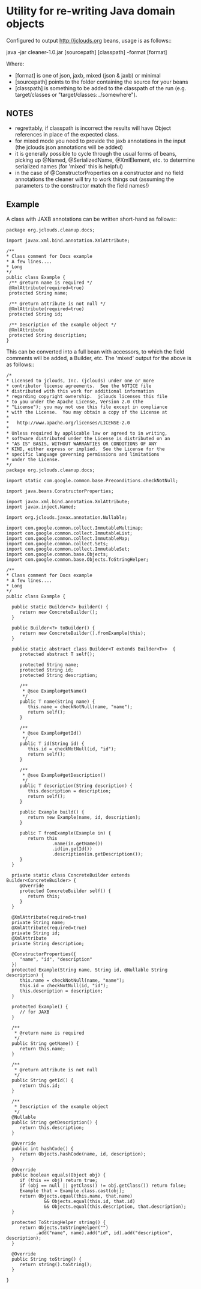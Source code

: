 Utility for re-writing Java domain objects
==========================================

Configured to output http://jclouds.org beans, usage is as follows::

java -jar cleaner-1.0.jar [sourcepath] [classpath] -format [format]

Where:

- [format] is one of json, jaxb, mixed (json & jaxb) or minimal
- [sourcepath] points to the folder containing the source for your beans
- [classpath] is something to be added to the classpath of the run (e.g. target/classes or "target/classes:../somewhere").
   
NOTES
-----

- regrettably, if classpath is incorrect the results will have Object references in place of the expected class.
- for mixed mode you need to provide the jaxb annotations in the input (the jclouds json annotations will be added)
- it is generally possible to cycle through the usual forms of beans, picking up @Named, @SerializedName,
@XmlElement, etc. to determine serialized names (for 'mixed' this is helpful)
- in the case of @ConstructorProperties on a constructor and no field annotations the cleaner will try to work things
out (assuming the parameters to the constructor match the field names!)

Example
-------

A class with JAXB annotations can be written short-hand as follows::

    package org.jclouds.cleanup.docs;
    
    import javax.xml.bind.annotation.XmlAttribute;
    
    /**
    * Class comment for Docs example
    * A few lines....
    * Long
    */
    public class Example {
     /** @return name is required */
     @XmlAttribute(required=true)
     protected String name;
    
     /** @return attribute is not null */
     @XmlAttribute(required=true)
     protected String id;
    
     /** Description of the example object */
     @XmlAttribute
     protected String description;
    }

This can be converted into a full bean with accessors, to which the field comments will be added, a Builder, etc. The 'mixed'
output for the above is as follows::

    /*
    * Licensed to jclouds, Inc. (jclouds) under one or more
    * contributor license agreements.  See the NOTICE file
    * distributed with this work for additional information
    * regarding copyright ownership.  jclouds licenses this file
    * to you under the Apache License, Version 2.0 (the
    * "License"); you may not use this file except in compliance
    * with the License.  You may obtain a copy of the License at
    *
    *   http://www.apache.org/licenses/LICENSE-2.0
    *
    * Unless required by applicable law or agreed to in writing,
    * software distributed under the License is distributed on an
    * "AS IS" BASIS, WITHOUT WARRANTIES OR CONDITIONS OF ANY
    * KIND, either express or implied.  See the License for the
    * specific language governing permissions and limitations
    * under the License.
    */
    package org.jclouds.cleanup.docs;
    
    import static com.google.common.base.Preconditions.checkNotNull;
    
    import java.beans.ConstructorProperties;
    
    import javax.xml.bind.annotation.XmlAttribute;
    import javax.inject.Named;
    
    import org.jclouds.javax.annotation.Nullable;
    
    import com.google.common.collect.ImmutableMultimap;
    import com.google.common.collect.ImmutableList;
    import com.google.common.collect.ImmutableMap;
    import com.google.common.collect.Sets;
    import com.google.common.collect.ImmutableSet;
    import com.google.common.base.Objects;
    import com.google.common.base.Objects.ToStringHelper;
    
    /**
    * Class comment for Docs example
    * A few lines....
    * Long
    */
    public class Example {
    
      public static Builder<?> builder() { 
         return new ConcreteBuilder();
      }
      
      public Builder<?> toBuilder() { 
         return new ConcreteBuilder().fromExample(this);
      }
    
      public static abstract class Builder<T extends Builder<T>>  {
         protected abstract T self();
    
         protected String name;
         protected String id;
         protected String description;
      
         /** 
          * @see Example#getName()
          */
         public T name(String name) {
            this.name = checkNotNull(name, "name");
            return self();
         }
    
         /** 
          * @see Example#getId()
          */
         public T id(String id) {
            this.id = checkNotNull(id, "id");
            return self();
         }
    
         /** 
          * @see Example#getDescription()
          */
         public T description(String description) {
            this.description = description; 
            return self();
         }
    
         public Example build() {
            return new Example(name, id, description);
         }
         
         public T fromExample(Example in) {
            return this
                     .name(in.getName())
                     .id(in.getId())
                     .description(in.getDescription());
         }
      }
    
      private static class ConcreteBuilder extends Builder<ConcreteBuilder> {
         @Override
         protected ConcreteBuilder self() {
            return this;
         }
      }
    
      @XmlAttribute(required=true)
      private String name;
      @XmlAttribute(required=true)
      private String id;
      @XmlAttribute
      private String description;
    
      @ConstructorProperties({
         "name", "id", "description"
      })
      protected Example(String name, String id, @Nullable String description) {
         this.name = checkNotNull(name, "name");
         this.id = checkNotNull(id, "id");
         this.description = description;
      }
    
      protected Example() {
         // for JAXB
      }
    
      /**
       * @return name is required
       */
      public String getName() {
         return this.name;
      }
    
      /**
       * @return attribute is not null
       */
      public String getId() {
         return this.id;
      }
    
      /**
       * Description of the example object
       */
      @Nullable
      public String getDescription() {
         return this.description;
      }
    
      @Override
      public int hashCode() {
         return Objects.hashCode(name, id, description);
      }
    
      @Override
      public boolean equals(Object obj) {
         if (this == obj) return true;
         if (obj == null || getClass() != obj.getClass()) return false;
         Example that = Example.class.cast(obj);
         return Objects.equal(this.name, that.name)
                  && Objects.equal(this.id, that.id)
                  && Objects.equal(this.description, that.description);
      }
      
      protected ToStringHelper string() {
         return Objects.toStringHelper("")
               .add("name", name).add("id", id).add("description", description);
      }
      
      @Override
      public String toString() {
         return string().toString();
      }
    
    }